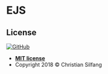 # EJS


## License

[![GitHub](https://img.shields.io/badge/License-MIT-blue.svg?longCache=true&style=for-the-badge)](https://github.com/comcy/cnvrtcrwlr_js/blob/master/LICENSE)

- **[MIT license](http://opensource.org/licenses/mit-license.php)**
- Copyright 2018 © Christian Silfang
